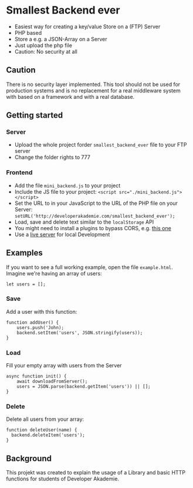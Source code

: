 # Smallest Backend ever
- Easiest way for creating a key/value Store on a (FTP) Server
- PHP based
- Store a e.g. a JSON-Array on a Server
- Just upload the php file
- Caution: No security at all

## Caution
There is no security layer implemented. This tool should not be used for production systems and is no replacement for a real middleware system with based on a framework and with a real database. 

## Getting started
### Server
- Upload the whole project forder ```smallest_backend_ever``` file to your FTP server
- Change the folder rights to 777

### Frontend
- Add the file ```mini_backend.js``` to your project
- Include the JS file to your project: ```<script src="./mini_backend.js"></script>```
- Set the URL to in your JavaScript to the URL of the PHP file on your Server: ```setURL('http://developerakademie.com/smallest_backend_ever');```
- Load, save and delete text similar to the ```localStorage``` API
- You might need to install a plugins to bypass CORS, e.g.  [this one](https://chrome.google.com/webstore/detail/allow-cors-access-control/lhobafahddgcelffkeicbaginigeejlf)
- Use a [live server](https://marketplace.visualstudio.com/items?itemName=ritwickdey.LiveServer) for local Development

## Examples
If you want to see a full working example, open the file ```example.html```.
Imagine we're having an array of users:
```
let users = [];
```

### Save
Add a user with this function:
```
function addUser() {
    users.push('John);
    backend.setItem('users', JSON.stringify(users));
}
```

### Load
Fill your empty array with users from the Server
```
async function init() {
    await downloadFromServer();
    users = JSON.parse(backend.getItem('users')) || [];
}
```

### Delete
Delete all users from your array:
```
function deleteUser(name) {
  backend.deleteItem('users');
}
```

## Background
This projekt was created to explain the usage of a Library and basic HTTP functions for students of Developer Akademie. 

